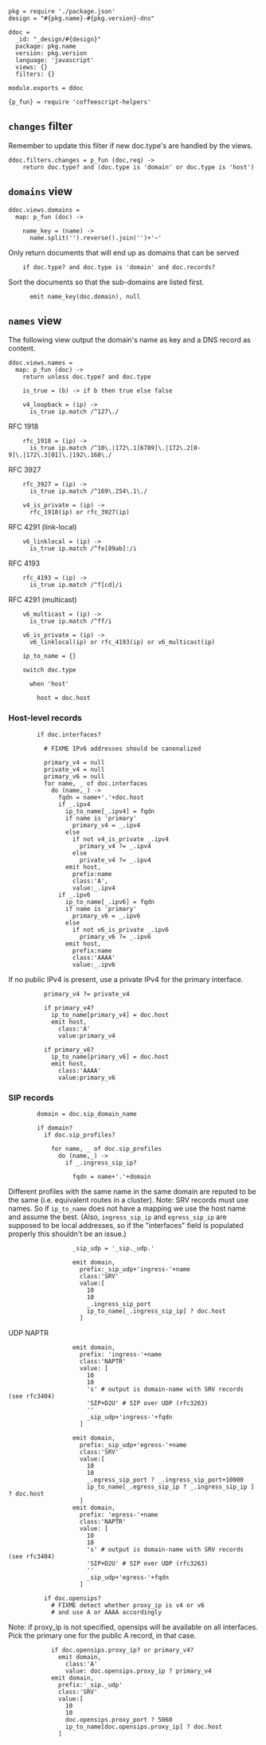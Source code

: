    pkg = require './package.json'
    design = "#{pkg.name}-#{pkg.version}-dns"

    ddoc =
      _id: "_design/#{design}"
      package: pkg.name
      version: pkg.version
      language: 'javascript'
      views: {}
      filters: {}

    module.exports = ddoc

    {p_fun} = require 'coffeescript-helpers'

`changes` filter
----------------

Remember to update this filter if new doc.type's are handled by the views.

    ddoc.filters.changes = p_fun (doc,req) ->
        return doc.type? and (doc.type is 'domain' or doc.type is 'host')

`domains` view
--------------

    ddoc.views.domains =
      map: p_fun (doc) ->

        name_key = (name) ->
          name.split('').reverse().join('')+'~'

Only return documents that will end up as domains that can be served

        if doc.type? and doc.type is 'domain' and doc.records?

Sort the documents so that the sub-domains are listed first.

          emit name_key(doc.domain), null

`names` view
------------

The following view output the domain's name as key and a DNS record as content.

    ddoc.views.names =
      map: p_fun (doc) ->
        return unless doc.type? and doc.type

        is_true = (b) -> if b then true else false

        v4_loopback = (ip) ->
          is_true ip.match /^127\./

RFC 1918

        rfc_1918 = (ip) ->
          is_true ip.match /^10\.|172\.1[6789]\.|172\.2[0-9]\.|172\.3[01]\.|192\.168\./

RFC 3927

        rfc_3927 = (ip) ->
          is_true ip.match /^169\.254\.1\./

        v4_is_private = (ip) ->
          rfc_1918(ip) or rfc_3927(ip)

RFC 4291 (link-local)

        v6_linklocal = (ip) ->
          is_true ip.match /^fe[89ab]:/i

RFC 4193

        rfc_4193 = (ip) ->
          is_true ip.match /^f[cd]/i

RFC 4291 (multicast)

        v6_multicast = (ip) ->
          is_true ip.match /^ff/i

        v6_is_private = (ip) ->
          v6_linklocal(ip) or rfc_4193(ip) or v6_multicast(ip)

        ip_to_name = {}

        switch doc.type

          when 'host'

            host = doc.host

### Host-level records

            if doc.interfaces?

              # FIXME IPv6 addresses should be canonalized

              primary_v4 = null
              private_v4 = null
              primary_v6 = null
              for name, _ of doc.interfaces
                do (name,_) ->
                  fqdn = name+'.'+doc.host
                  if _.ipv4
                    ip_to_name[_.ipv4] = fqdn
                    if name is 'primary'
                      primary_v4 = _.ipv4
                    else
                      if not v4_is_private _.ipv4
                        primary_v4 ?= _.ipv4
                      else
                        private_v4 ?= _.ipv4
                    emit host,
                      prefix:name
                      class:'A',
                      value:_.ipv4
                  if _.ipv6
                    ip_to_name[_.ipv6] = fqdn
                    if name is 'primary'
                      primary_v6 = _.ipv6
                    else
                      if not v6_is_private _.ipv6
                        primary_v6 ?= _.ipv6
                    emit host,
                      prefix:name
                      class:'AAAA'
                      value:_.ipv6

If no public IPv4 is present, use a private IPv4 for the primary interface.

              primary_v4 ?= private_v4

              if primary_v4?
                ip_to_name[primary_v4] = doc.host
                emit host,
                  class:'A'
                  value:primary_v4

              if primary_v6?
                ip_to_name[primary_v6] = doc.host
                emit host,
                  class:'AAAA'
                  value:primary_v6


### SIP records

            domain = doc.sip_domain_name

            if domain?
              if doc.sip_profiles?

                for name, _ of doc.sip_profiles
                  do (name,_) ->
                    if _.ingress_sip_ip?

                      fqdn = name+'.'+domain

Different profiles with the same name in the same domain are reputed to be the same (i.e. equivalent routes in a cluster).
Note: SRV records must use names. So if `ip_to_name` does not have a mapping we use the host name and assume the best.
(Also, `ingress_sip_ip` and `egress_sip_ip` are supposed to be local addresses, so if the "interfaces" field is populated properly this shouldn't be an issue.)

                      _sip_udp = '_sip._udp.'

                      emit domain,
                        prefix:_sip_udp+'ingress-'+name
                        class:'SRV'
                        value:[
                          10
                          10
                          _.ingress_sip_port
                          ip_to_name[_.ingress_sip_ip] ? doc.host
                        ]

UDP NAPTR

                      emit domain,
                        prefix: 'ingress-'+name
                        class:'NAPTR'
                        value: [
                          10
                          10
                          's' # output is domain-name with SRV records (see rfc3404)
                          'SIP+D2U' # SIP over UDP (rfc3263)
                          ''
                          _sip_udp+'ingress-'+fqdn
                        ]

                      emit domain,
                        prefix:_sip_udp+'egress-'+name
                        class:'SRV'
                        value:[
                          10
                          10
                          _.egress_sip_port ? _.ingress_sip_port+10000
                          ip_to_name[_.egress_sip_ip ? _.ingress_sip_ip ] ? doc.host
                        ]
                      emit domain,
                        prefix: 'egress-'+name
                        class:'NAPTR'
                        value: [
                          10
                          10
                          's' # output is domain-name with SRV records (see rfc3404)
                          'SIP+D2U' # SIP over UDP (rfc3263)
                          ''
                          _sip_udp+'egress-'+fqdn
                        ]

              if doc.opensips?
                # FIXME detect whether proxy_ip is v4 or v6
                # and use A or AAAA accordingly

Note: if proxy_ip is not specified, opensips will be available on all interfaces. Pick the primary one for the public A record, in that case.

                if doc.opensips.proxy_ip? or primary_v4?
                  emit domain,
                    class:'A'
                    value: doc.opensips.proxy_ip ? primary_v4
                emit domain,
                  prefix:'_sip._udp'
                  class:'SRV'
                  value:[
                    10
                    10
                    doc.opensips.proxy_port ? 5060
                    ip_to_name[doc.opensips.proxy_ip] ? doc.host
                  ]
